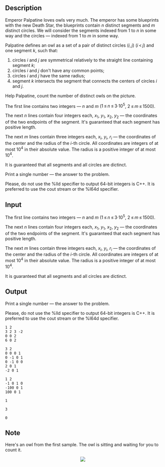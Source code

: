 ## Description

<div><p>Emperor Palpatine loves owls very much. The emperor has some blueprints with the new Death Star, the blueprints contain <span class="tex-span"><i>n</i></span> distinct segments and <span class="tex-span"><i>m</i></span> distinct circles. We will consider the segments indexed from <span class="tex-span">1</span> to <span class="tex-span"><i>n</i></span> in some way and the circles — indexed from <span class="tex-span">1</span> to <span class="tex-span"><i>m</i></span> in some way. </p><p>Palpatine defines an owl as a set of a pair of distinct circles <span class="tex-span">(<i>i</i>, <i>j</i>)</span> (<span class="tex-span"><i>i</i> &lt; <i>j</i></span>) and one segment <span class="tex-span"><i>k</i></span>, such that: </p><ol> <li> circles <span class="tex-span"><i>i</i></span> and <span class="tex-span"><i>j</i></span> are symmetrical relatively to the straight line containing segment <span class="tex-span"><i>k</i></span>; </li><li> circles <span class="tex-span"><i>i</i></span> and <span class="tex-span"><i>j</i></span> don't have any common points; </li><li> circles <span class="tex-span"><i>i</i></span> and <span class="tex-span"><i>j</i></span> have the same radius; </li><li> segment <span class="tex-span"><i>k</i></span> intersects the segment that connects the centers of circles <span class="tex-span"><i>i</i></span> and <span class="tex-span"><i>j</i></span>. </li></ol><p>Help Palpatine, count the number of distinct owls on the picture. </p></div><div class="input-specification"><p>The first line contains two integers — <span class="tex-span"><i>n</i></span> and <span class="tex-span"><i>m</i></span> (<span class="tex-span">1 ≤ <i>n</i> ≤ 3·10<sup class="upper-index">5</sup></span>, <span class="tex-span">2 ≤ <i>m</i> ≤ 1500</span>). </p><p>The next <span class="tex-span"><i>n</i></span> lines contain four integers each, <span class="tex-span"><i>x</i><sub class="lower-index">1</sub></span>, <span class="tex-span"><i>y</i><sub class="lower-index">1</sub></span>, <span class="tex-span"><i>x</i><sub class="lower-index">2</sub></span>, <span class="tex-span"><i>y</i><sub class="lower-index">2</sub></span> — the coordinates of the two endpoints of the segment. It's guaranteed that each segment has positive length.</p><p>The next <span class="tex-span"><i>m</i></span> lines contain three integers each, <span class="tex-span"><i>x</i><sub class="lower-index"><i>i</i></sub></span>, <span class="tex-span"><i>y</i><sub class="lower-index"><i>i</i></sub></span>, <span class="tex-span"><i>r</i><sub class="lower-index"><i>i</i></sub></span> — the coordinates of the center and the radius of the <span class="tex-span"><i>i</i></span>-th circle. All coordinates are integers of at most <span class="tex-span">10<sup class="upper-index">4</sup></span> in their absolute value. The radius is a positive integer of at most <span class="tex-span">10<sup class="upper-index">4</sup></span>.</p><p>It is guaranteed that all segments and all circles are dictinct.</p></div><div class="output-specification"><p>Print a single number — the answer to the problem.</p><p>Please, do not use the <span class="tex-font-style-tt">%lld</span> specifier to output 64-bit integers is С++. It is preferred to use the <span class="tex-font-style-tt">cout</span> stream or the <span class="tex-font-style-tt">%I64d</span> specifier.</p></div>

## Input

<p>The first line contains two integers — <span class="tex-span"><i>n</i></span> and <span class="tex-span"><i>m</i></span> (<span class="tex-span">1 ≤ <i>n</i> ≤ 3·10<sup class="upper-index">5</sup></span>, <span class="tex-span">2 ≤ <i>m</i> ≤ 1500</span>). </p><p>The next <span class="tex-span"><i>n</i></span> lines contain four integers each, <span class="tex-span"><i>x</i><sub class="lower-index">1</sub></span>, <span class="tex-span"><i>y</i><sub class="lower-index">1</sub></span>, <span class="tex-span"><i>x</i><sub class="lower-index">2</sub></span>, <span class="tex-span"><i>y</i><sub class="lower-index">2</sub></span> — the coordinates of the two endpoints of the segment. It's guaranteed that each segment has positive length.</p><p>The next <span class="tex-span"><i>m</i></span> lines contain three integers each, <span class="tex-span"><i>x</i><sub class="lower-index"><i>i</i></sub></span>, <span class="tex-span"><i>y</i><sub class="lower-index"><i>i</i></sub></span>, <span class="tex-span"><i>r</i><sub class="lower-index"><i>i</i></sub></span> — the coordinates of the center and the radius of the <span class="tex-span"><i>i</i></span>-th circle. All coordinates are integers of at most <span class="tex-span">10<sup class="upper-index">4</sup></span> in their absolute value. The radius is a positive integer of at most <span class="tex-span">10<sup class="upper-index">4</sup></span>.</p><p>It is guaranteed that all segments and all circles are dictinct.</p>

## Output

<p>Print a single number — the answer to the problem.</p><p>Please, do not use the <span class="tex-font-style-tt">%lld</span> specifier to output 64-bit integers is С++. It is preferred to use the <span class="tex-font-style-tt">cout</span> stream or the <span class="tex-font-style-tt">%I64d</span> specifier.</p>





```input1
1 2
3 2 3 -2
0 0 2
6 0 2

```




```input2
3 2
0 0 0 1
0 -1 0 1
0 -1 0 0
2 0 1
-2 0 1

```




```input3
1 2
-1 0 1 0
-100 0 1
100 0 1

```




```output1
1

```




```output2
3

```




```output3
0

```



## Note

<p>Here's an owl from the first sample. The owl is sitting and waiting for you to count it. </p><center> <img class="tex-graphics" src="file://6GncjLQe.png" style="max-width: 100.0%;max-height: 100.0%;"> </center>
